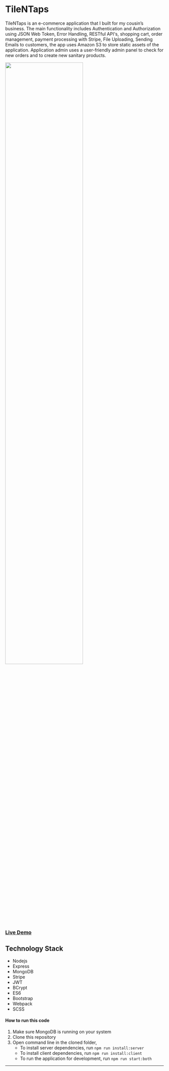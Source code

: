 # TileNTaps
TileNTaps is an e-commerce application that I built for my cousin’s business. The main functionality includes Authentication and Authorization using JSON Web Token, Error Handling, RESTful API's, shopping cart, order management, payment processing with Stripe, File Uploading, Sending Emails to customers, the app uses Amazon S3 to store static assets of the application. Application admin uses a user-friendly admin panel to check for new orders and to create new sanitary products.


<img align="center" src="https://s3-ap-southeast-1.amazonaws.com/tilentaps.com/projectImages/tnt.png" width="70%">


### [Live Demo](https://tnt-hb.herokuapp.com/)

## Technology Stack

- Nodejs
- Express
- MongoDB
- Stripe
- JWT
- BCrypt
- ES6
- Bootstrap
- Webpack
- SCSS

#### How to run this code

1. Make sure MongoDB is running on your system
2. Clone this repository
3. Open command line in the cloned folder,
   - To install server dependencies, run `npm run install:server`
   - To install client dependencies, run `npm run install:client`
   - To run the application for development, run `npm run start:both`
---
